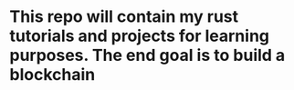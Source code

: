 # This repo will contain my rust tutorials and projects for learning purposes. The end goal is to build a blockchain
